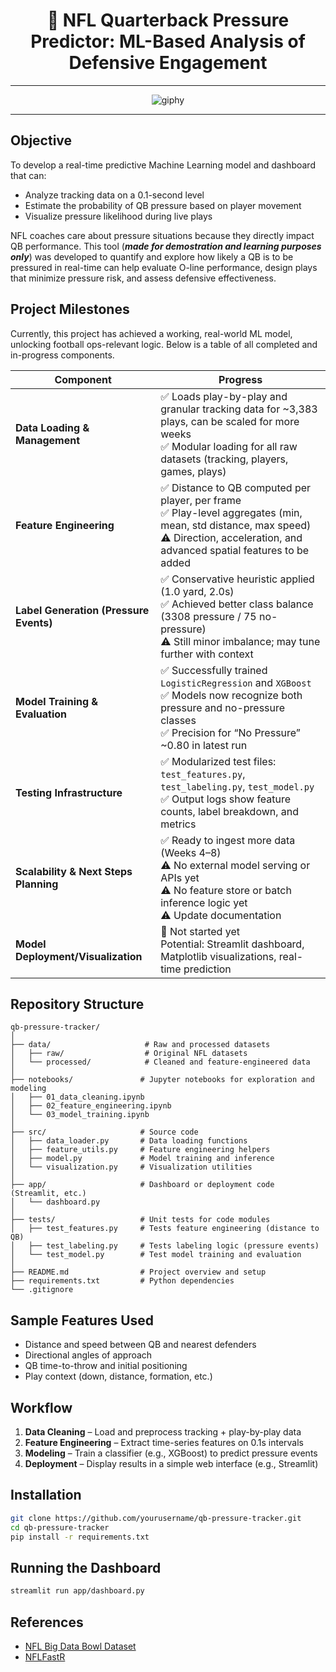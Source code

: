 <div align="center">
  
# 🏈 NFL Quarterback Pressure Predictor: ML-Based Analysis of Defensive Engagement

***
![giphy](https://github.com/user-attachments/assets/6106f50a-7eba-4f9a-b369-1534a6b2abf1)
***
</div>


## Objective
To develop a real-time predictive Machine Learning model and dashboard that can:
- Analyze tracking data on a 0.1-second level
- Estimate the probability of QB pressure based on player movement
- Visualize pressure likelihood during live plays

NFL coaches care about pressure situations because they directly impact QB performance. This tool (**_made for demostration and learning purposes only_**) was developed to quantify and explore how likely a QB is to be pressured in real-time can help evaluate O-line performance, design plays that minimize pressure risk, and assess defensive effectiveness.

## Project Milestones
Currently, this project has achieved a working, real-world ML model, unlocking football ops-relevant logic. Below is a table of all completed and in-progress components.

| **Component**                           | **Progress** |
|----------------------------------------|--------------|
| **Data Loading & Management**          | ✅ Loads play-by-play and granular tracking data for ~3,383 plays, can be scaled for more weeks <br>✅ Modular loading for all raw datasets (tracking, players, games, plays)|
| **Feature Engineering**                | ✅ Distance to QB computed per player, per frame<br>✅ Play-level aggregates (min, mean, std distance, max speed)<br>⚠️ Direction, acceleration, and advanced spatial features to be added |
| **Label Generation (Pressure Events)** | ✅ Conservative heuristic applied (1.0 yard, 2.0s)<br>✅ Achieved better class balance (3308 pressure / 75 no-pressure)<br>⚠️ Still minor imbalance; may tune further with context |
| **Model Training & Evaluation**        | ✅ Successfully trained `LogisticRegression` and `XGBoost`<br>✅ Models now recognize both pressure and no-pressure classes<br>✅ Precision for “No Pressure” ~0.80 in latest run |
| **Testing Infrastructure**             | ✅ Modularized test files: `test_features.py`, `test_labeling.py`, `test_model.py`<br>✅ Output logs show feature counts, label breakdown, and metrics |
| **Scalability & Next Steps Planning**  | ✅ Ready to ingest more data (Weeks 4–8)<br>⚠️ No external model serving or APIs yet<br>⚠️ No feature store or batch inference logic yet<br>⚠️ Update documentation |
| **Model Deployment/Visualization**     | 🚧 Not started yet<br>Potential: Streamlit dashboard, Matplotlib visualizations, real-time prediction |

## Repository Structure
```
qb-pressure-tracker/
│
├── data/                     # Raw and processed datasets
│   ├── raw/                  # Original NFL datasets
│   └── processed/            # Cleaned and feature-engineered data
│
├── notebooks/               # Jupyter notebooks for exploration and modeling
│   ├── 01_data_cleaning.ipynb
│   ├── 02_feature_engineering.ipynb
│   └── 03_model_training.ipynb
│
├── src/                     # Source code
│   ├── data_loader.py       # Data loading functions
│   ├── feature_utils.py     # Feature engineering helpers
│   ├── model.py             # Model training and inference
│   └── visualization.py     # Visualization utilities
│
├── app/                     # Dashboard or deployment code (Streamlit, etc.)
│   └── dashboard.py
│
├── tests/                   # Unit tests for code modules
│   ├── test_features.py     # Tests feature engineering (distance to QB)
│   ├── test_labeling.py     # Tests labeling logic (pressure events)
│   └── test_model.py        # Test model training and evaluation
│
├── README.md                # Project overview and setup
├── requirements.txt         # Python dependencies
└── .gitignore
```

## Sample Features Used
- Distance and speed between QB and nearest defenders
- Directional angles of approach
- QB time-to-throw and initial positioning
- Play context (down, distance, formation, etc.)

## Workflow
1. **Data Cleaning** – Load and preprocess tracking + play-by-play data
2. **Feature Engineering** – Extract time-series features on 0.1s intervals
3. **Modeling** – Train a classifier (e.g., XGBoost) to predict pressure events
4. **Deployment** – Display results in a simple web interface (e.g., Streamlit)

## Installation
```bash
git clone https://github.com/yourusername/qb-pressure-tracker.git
cd qb-pressure-tracker
pip install -r requirements.txt
```

## Running the Dashboard
```bash
streamlit run app/dashboard.py
```

## References
- [NFL Big Data Bowl Dataset](https://www.kaggle.com/competitions/nfl-big-data-bowl-2023/data)
- [NFLFastR](https://www.nflfastr.com/)
